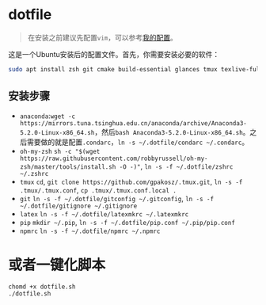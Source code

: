 # dotfile

> 在安装之前建议先配置`vim`，可以参考[我的配置](https://github.com/GH1995/vimrc)。

这是一个Ubuntu安装后的配置文件。首先，你需要安装必要的软件：

```sh
sudo apt install zsh git cmake build-essential glances tmux texlive-full
```

## 安装步骤

- `anaconda`:`wget -c https://mirrors.tuna.tsinghua.edu.cn/anaconda/archive/Anaconda3-5.2.0-Linux-x86_64.sh`，然后`bash Anaconda3-5.2.0-Linux-x86_64.sh`。之后需要做的就是配置`.condarc`，`ln -s ~/.dotfile/condarc ~/.condarc`。
- `oh-my-zsh`
`sh -c "$(wget https://raw.githubusercontent.com/robbyrussell/oh-my-zsh/master/tools/install.sh -O -)"`, `ln -s -f ~/.dotfile/zshrc ~/.zshrc`
- `tmux`
`cd`, `git clone https://github.com/gpakosz/.tmux.git`, `ln -s -f .tmux/.tmux.conf`, `cp .tmux/.tmux.conf.local .`
- `git`
`ln -s -f ~/.dotfile/gitconfig ~/.gitconfig`, `ln -s -f ~/.dotfile/gitignore ~/.gitignore`
- `latex`
`ln -s -f ~/.dotfile/latexmkrc ~/.latexmkrc`
- `pip`
`mkdir ~/.pip`, `ln -s -f ~/.dotfile/pip.conf ~/.pip/pip.conf`
- `npmrc`
`ln -s -f ~/.dotfile/npmrc ~/.npmrc`

# 或者一键化脚本

```sh
chomd +x dotfile.sh
./dotfile.sh
```
